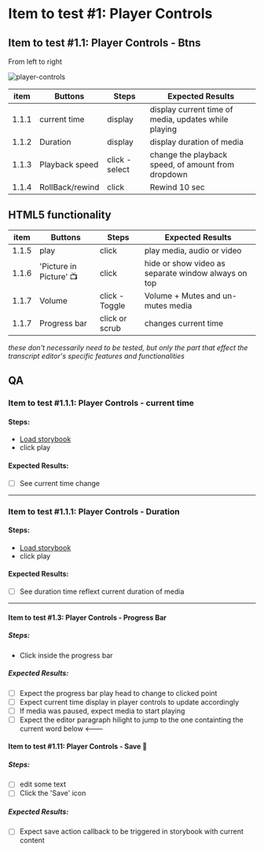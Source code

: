# Item to test #1: Player Controls

## Item to test #1.1: Player Controls - Btns

From left to right

![player-controls](./images/player-controls.png)

| item  | Buttons         | Steps          | Expected Results                                     |
| ----- | --------------- | -------------- | ---------------------------------------------------- |
| 1.1.1 | current time    | display        | display current time of media, updates while playing |
| 1.1.2 | Duration        | display        | display duration of media                            |
| 1.1.3 | Playback speed  | click - select | change the playback speed, of amount from dropdown   |
| 1.1.4 | RollBack/rewind | click          | Rewind 10 sec                                        |

## HTML5 functionality

| item  | Buttons                 | Steps          | Expected Results                                    |
| ----- | ----------------------- | -------------- | --------------------------------------------------- |
| 1.1.5 | play                    | click          | play media, audio or video                          |
| 1.1.6 | 'Picture in Picture' 📺 | click          | hide or show video as separate window always on top |
| 1.1.7 | Volume                  | click - Toggle | Volume + Mutes and un-mutes media                   |
| 1.1.7 | Progress bar            | click or scrub | changes current time                                |

_these don't necessarily need to be tested, but only the part that effect the transcript editor's specific features and functionalities_

## QA

### Item to test #1.1.1: Player Controls - current time

#### Steps:

- [Load storybook](https://pietropassarelli.com/slate-transcript-editor)
- click play

#### Expected Results:

- [ ] See current time change

---

### Item to test #1.1.1: Player Controls - Duration

#### Steps:

- [Load storybook](https://pietropassarelli.com/slate-transcript-editor)
- click play

#### Expected Results:

- [ ] See duration time reflext current duration of media

---

#### Item to test #1.3: Player Controls - Progress Bar

##### Steps:

- Click inside the progress bar

##### Expected Results:

- [ ] Expect the progress bar play head to change to clicked point
- [ ] Expect current time display in player controls to update accordingly
- [ ] If media was paused, expect media to start playing
- [ ] Expect the editor paragraph hilight to jump to the one containting the current word below <---

<!-- #### Item to test #1.4: Player Controls - 'Picture in Picture'

##### Steps:

- [ ] Click the 'Picture in Picture' icon 📺

##### Expected Results:

- [ ] If video, expect the video to appear as resizable floating window always on top
- [ ] Expect if click picture in picture icon again for video to go back to it's original place
- [ ] if in chrome expect it to work
- [ ] if in browser other then chrome (Safari, Firefox etc) expect to get warning message saying browser is not supported and to use in chrome instead. -->

#### Item to test #1.11: Player Controls - Save 💾

##### Steps:

- [ ] edit some text
- [ ] Click the 'Save' icon

##### Expected Results:

- [ ] Expect save action callback to be triggered in storybook with current content
